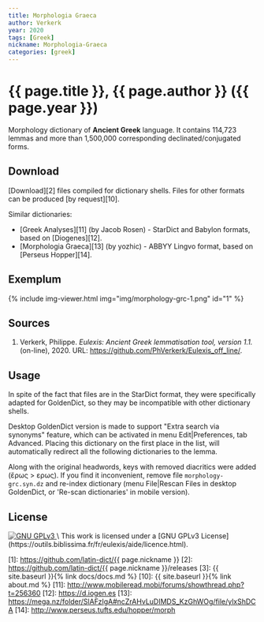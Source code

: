 ```yaml
---
title: Morphologia Graeca
author: Verkerk
year: 2020
tags: [Greek]
nickname: Morphologia-Graeca
categories: [greek]
---
```

# {{ page.title }}, {{ page.author }} ({{ page.year }})

Morphology dictionary of **Ancient Greek** language. It contains 114,723 lemmas and more than 1,500,000 corresponding declinated/conjugated forms.


## Download

[Download][2] files compiled for dictionary shells. Files for other formats can be produced [by request][10].

Similar dictionaries:

- [Greek Analyses][11] (by Jacob Rosen) - StarDict and Babylon formats, based on [Diogenes][12].
- [Morphologia Graeca][13] (by yozhic) - ABBYY Lingvo format, based on [Perseus Hopper][14].


## Exemplum

{% include img-viewer.html img="img/morphology-grc-1.png" id="1" %}


## Sources

1. Verkerk, Philippe. _Eulexis: Ancient Greek lemmatisation tool, version 1.1._ (on-line), 2020. URL: <https://github.com/PhVerkerk/Eulexis_off_line/>.


## Usage

In spite of the fact that files are in the StarDict format, they were specifically adapted for GoldenDict, so they may be incompatible with other dictionary shells.

Desktop GoldenDict version is made to support "Extra search via synonyms" feature, which can be activated in menu Edit\|Preferences, tab Advanced. Placing this dictionary on the first place in the list, will automatically redirect all the following dictionaries to the lemma.

Along with the original headwords, keys with removed diacritics were added (ἔρως > ερως). If you find it inconvenient, remove file `morphology-grc.syn.dz` and re-index dictionary (menu File\|Rescan Files in desktop GoldenDict, or 'Re-scan dictionaries' in mobile version).


## License

<a rel="license" href="https://outils.biblissima.fr/fr/eulexis/aide/licence.html">
  <img alt="GNU GPLv3"
       style="filter: grayscale(1); -webkit-filter: grayscale(1);"
       src="https://www.gnu.org/graphics/gplv3-with-text-84x42.png"/>
</a> \
This work is licensed under a [GNU GPLv3 License](https://outils.biblissima.fr/fr/eulexis/aide/licence.html).

[1]: https://github.com/latin-dict/{{ page.nickname }}
[2]: https://github.com/latin-dict/{{ page.nickname }}/releases
[3]: {{ site.baseurl }}{% link docs/docs.md %}
[10]: {{ site.baseurl }}{% link about.md %}
[11]: http://www.mobileread.mobi/forums/showthread.php?t=256360
[12]: https://d.iogen.es
[13]: https://mega.nz/folder/SlAFzIgA#ncZrAHvLuDIMDS_KzGhWOg/file/ylxShDCA
[14]: http://www.perseus.tufts.edu/hopper/morph
